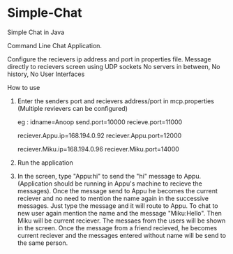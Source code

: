 # Simple-Chat
Simple Chat in Java

Command Line Chat Application.

  Configure the recievers ip address and port in properties file. 
  Message directly to recievers screen using UDP sockets
  No servers in between, No history, No User Interfaces
  
  
How to use 

  1)  Enter the senders port and recievers address/port in mcp.properties (Multiple revievers can be configured)
    
      eg :
         idname=Anoop
         send.port=10000
         recieve.port=11000
         
         reciever.Appu.ip=168.194.0.92
         reciever.Appu.port=12000
         
         reciever.Miku.ip=168.194.0.96
         reciever.Miku.port=14000
        
  2)  Run the application
  
  3)  In the screen, type "Appu:hi" to send the "hi" message to Appu. (Application should be running in Appu's machine to recieve the messages). Once the message send to Appu he becomes the current reciever and no need to mention the name again in the successive messages. Just type the message and it will route to Appu. To chat to new user again mention the name and the message "Miku:Hello". Then Miku will be current reciever.
      The messaes from the users will be shown in the screen. Once the message from a friend recieved, he becomes current reciever and the messages entered without name will be send to the same person.
      

 
  
  
  
  

